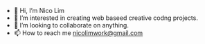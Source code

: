 - 👋 Hi, I’m Nico Lim
- 👀 I’m interested in creating web baseed creative codng projects.
- 💞️ I’m looking to collaborate on anything.
- 📫 How to reach me nicolimwork@gmail.com

<!---
studiohouseclub/studiohouseclub is a ✨ special ✨ repository because its `README.md` (this file) appears on your GitHub profile.
You can click the Preview link to take a look at your changes.
--->
